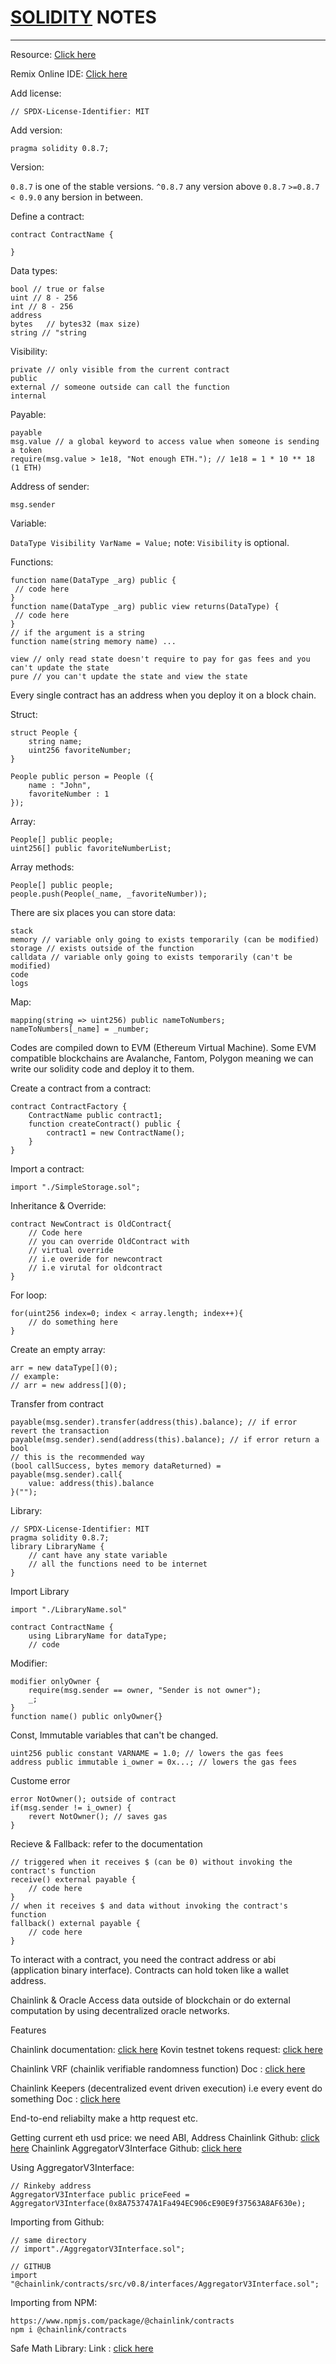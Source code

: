 # [SOLIDITY](https://docs.soliditylang.org/en/v0.8.14/) NOTES
***
Resource: [Click here](https://www.youtube.com/watch?v=gyMwXuJrbJQ&t=9165s&ab_channel=freeCodeCamp.org)

Remix Online IDE: [Click here](https://remix.ethereum.org/)

Add license:
```
// SPDX-License-Identifier: MIT
```

Add version:
```SOL
pragma solidity 0.8.7;
```

Version:

`0.8.7` is one of the stable versions.
`^0.8.7` any version above `0.8.7`
`>=0.8.7 < 0.9.0` any bersion in between.

Define a contract:
```SOL
contract ContractName {

}
```

Data types:
```SOL
bool // true or false
uint // 8 - 256
int // 8 - 256
address
bytes   // bytes32 (max size)
string // "string
```

Visibility:
```SOL
private // only visible from the current contract 
public
external // someone outside can call the function
internal
```

Payable:
```SOL
payable
msg.value // a global keyword to access value when someone is sending a token
require(msg.value > 1e18, "Not enough ETH."); // 1e18 = 1 * 10 ** 18 (1 ETH)
```

Address of sender:
```SOL
msg.sender
```

Variable:

`DataType Visibility VarName = Value;`
note: `Visibility` is optional.


Functions:
```SOL
function name(DataType _arg) public {
 // code here
}
function name(DataType _arg) public view returns(DataType) {
 // code here
}
// if the argument is a string
function name(string memory name) ...
```

```SOL
view // only read state doesn't require to pay for gas fees and you can't update the state
pure // you can't update the state and view the state
```

Every single contract has an address when you deploy it on a block chain.

Struct:
```SOL
struct People {
    string name;
    uint256 favoriteNumber;
}

People public person = People ({
    name : "John",
    favoriteNumber : 1
});
```
Array:
```SOL
People[] public people;
uint256[] public favoriteNumberList;
```
Array methods:
```SOL
People[] public people;
people.push(People(_name, _favoriteNumber));
```

There are six places you can store data:
```SOL
stack
memory // variable only going to exists temporarily (can be modified)
storage // exists outside of the function
calldata // variable only going to exists temporarily (can't be modified)
code
logs
```

Map:
```SOL
mapping(string => uint256) public nameToNumbers;
nameToNumbers[_name] = _number;
```

Codes are compiled down to EVM (Ethereum Virtual Machine). Some EVM compatible blockchains are Avalanche, Fantom, Polygon meaning we can write our solidity code and deploy it to them.

Create a contract from a contract:
```SOL
contract ContractFactory {
    ContractName public contract1;
    function createContract() public {
        contract1 = new ContractName();
    }
}
```

Import a contract:
```SOL
import "./SimpleStorage.sol";
```
Inheritance & Override:
```SOL
contract NewContract is OldContract{
    // Code here
    // you can override OldContract with 
    // virtual override
    // i.e overide for newcontract
    // i.e virutal for oldcontract
}
```

For loop:
```SOL
for(uint256 index=0; index < array.length; index++){
    // do something here
}
```

Create an empty array:
```SOL
arr = new dataType[](0);
// example:
// arr = new address[](0);
```

Transfer from contract
```SOL
payable(msg.sender).transfer(address(this).balance); // if error revert the transaction
payable(msg.sender).send(address(this).balance); // if error return a bool
// this is the recommended way
(bool callSuccess, bytes memory dataReturned) = payable(msg.sender).call{
    value: address(this).balance
}("");
```

Library:
```SOL
// SPDX-License-Identifier: MIT
pragma solidity 0.8.7;
library LibraryName {
    // cant have any state variable
    // all the functions need to be internet
}
```

Import Library
```SOL
import "./LibraryName.sol"

contract ContractName {
    using LibraryName for dataType;
    // code
```

Modifier:
```SOL
modifier onlyOwner {
    require(msg.sender == owner, "Sender is not owner");
    _;
}
function name() public onlyOwner{}
```

Const, Immutable
variables that can't be changed.
```sol
uint256 public constant VARNAME = 1.0; // lowers the gas fees
address public immutable i_owner = 0x...; // lowers the gas fees
```

Custome error
```sol
error NotOwner(); outside of contract
if(msg.sender != i_owner) {
    revert NotOwner(); // saves gas
}
```

Recieve & Fallback:
refer to the documentation
```sol
// triggered when it receives $ (can be 0) without invoking the contract's function
receive() external payable {
    // code here
}
// when it receives $ and data without invoking the contract's function
fallback() external payable {
    // code here
}
```

To interact with a contract, you need the contract address or abi (application binary interface). 
Contracts can hold token like a wallet address.

Chainlink & Oracle
Access data outside of blockchain or do external computation by using decentralized oracle networks.

Features

Chainlink documentation: [click here](https://docs.chain.link/)
Kovin testnet tokens request: [click here](https://faucets.chain.link/kovan)

Chainlink VRF (chainlik verifiable randomness function)
Doc : [click here](https://docs.chain.link/docs/get-a-random-number/)

Chainlink Keepers (decentralized event driven execution)
i.e every event do something
Doc : [click here](https://docs.chain.link/docs/chainlink-keepers/compatible-contracts/)

End-to-end reliabilty
make a http request etc.

Getting current eth usd price:
we need ABI, Address
Chainlink Github: [click here](https://github.com/smartcontractkit/chainlink)
Chainlink AggregatorV3Interface Github: [click here](https://github.com/smartcontractkit/chainlink/blob/develop/contracts/src/v0.8/interfaces/AggregatorV3Interface.sol)

Using AggregatorV3Interface:
```SOL
// Rinkeby address
AggregatorV3Interface public priceFeed = AggregatorV3Interface(0x8A753747A1Fa494EC906cE90E9f37563A8AF630e);
```

Importing from Github:
```SOL
// same directory
// import"./AggregatorV3Interface.sol";

// GITHUB
import "@chainlink/contracts/src/v0.8/interfaces/AggregatorV3Interface.sol";
```

Importing from NPM:
```
https://www.npmjs.com/package/@chainlink/contracts
npm i @chainlink/contracts
```

Safe Math Library:
Link : [click here](https://github.com/OpenZeppelin/openzeppelin-contracts/blob/master/contracts/utils/math/SafeMath.sol)

